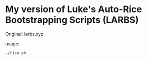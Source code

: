 # My version of Luke's Auto-Rice Bootstrapping Scripts (LARBS)

Original: larbs.xyz

usage:

```sh
./rice.sh
```
